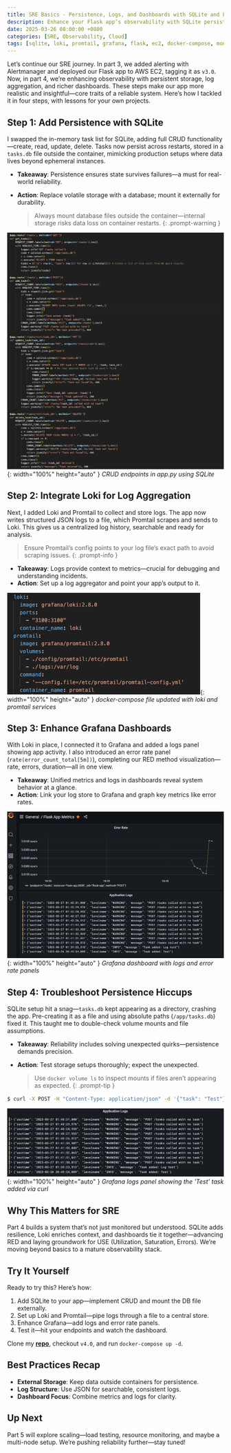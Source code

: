 ```yaml
---
title: SRE Basics - Persistence, Logs, and Dashboards with SQLite and Loki (Part 4)
description: Enhance your Flask app’s observability with SQLite persistence, Loki log aggregation, and advanced Grafana dashboards in this SRE-focused guide.
date: 2025-03-26 08:00:00 +0800
categories: [SRE, Observability, Cloud]
tags: [sqlite, loki, promtail, grafana, flask, ec2, docker-compose, monitoring]
---
```


Let’s continue our SRE journey. In part 3, we added alerting with Alertmanager and deployed our Flask app to AWS EC2, tagging it as `v3.0`. Now, in part 4, we’re enhancing observability with persistent storage, log aggregation, and richer dashboards. These steps make our app more realistic and insightful—core traits of a reliable system. Here’s how I tackled it in four steps, with lessons for your own projects.

## Step 1: Add Persistence with SQLite
I swapped the in-memory task list for SQLite, adding full CRUD functionality—create, read, update, delete. Tasks now persist across restarts, stored in a `tasks.db` file outside the container, mimicking production setups where data lives beyond ephemeral instances.

- **Takeaway**: Persistence ensures state survives failures—a must for real-world reliability.
- **Action**: Replace volatile storage with a database; mount it externally for durability.
  
  > Always mount database files outside the container—internal storage risks data loss on container restarts.
  {: .prompt-warning }

![Desktop View](/assets/img/posts/20250326/sqlite.png){: width="100%" height="auto" }
_CRUD endpoints in app.py using SQLite_

## Step 2: Integrate Loki for Log Aggregation
Next, I added Loki and Promtail to collect and store logs. The app now writes structured JSON logs to a file, which Promtail scrapes and sends to Loki. This gives us a centralized log history, searchable and ready for analysis.

  > Ensure Promtail’s config points to your log file’s exact path to avoid scraping issues.
  {: .prompt-info }

- **Takeaway**: Logs provide context to metrics—crucial for debugging and understanding incidents.
- **Action**: Set up a log aggregator and point your app’s output to it.

![Desktop View](/assets/img/posts/20250326/docker-compose-loki-promtail.png){: width="100%" height="auto" }
_docker-compose file updated with loki and promtail services_

## Step 3: Enhance Grafana Dashboards
With Loki in place, I connected it to Grafana and added a logs panel showing app activity. I also introduced an error rate panel (`rate(error_count_total[5m])`), completing our RED method visualization—rate, errors, duration—all in one view.

- **Takeaway**: Unified metrics and logs in dashboards reveal system behavior at a glance.
- **Action**: Link your log store to Grafana and graph key metrics like error rates.

![Desktop View](/assets/img/posts/20250326/app-logs-error-rate.png){: width="100%" height="auto" }
_Grafana dashboard with logs and error rate panels_

## Step 4: Troubleshoot Persistence Hiccups
SQLite setup hit a snag—`tasks.db` kept appearing as a directory, crashing the app. Pre-creating it as a file and using absolute paths (`/app/tasks.db`) fixed it. This taught me to double-check volume mounts and file assumptions.

- **Takeaway**: Reliability includes solving unexpected quirks—persistence demands precision.
- **Action**: Test storage setups thoroughly; expect the unexpected.
  
  > Use `docker volume ls` to inspect mounts if files aren’t appearing as expected.
  {: .prompt-tip }

```bash
$ curl -X POST -H "Content-Type: application/json" -d '{"task": "Test"}' http://localhost:5000/tasks
```
![Desktop View](/assets/img/posts/20250326/sqlite-log-test.png){: width="100%" height="auto" }
_Grafana logs panel showing the 'Test' task added via curl_

## Why This Matters for SRE
Part 4 builds a system that’s not just monitored but understood. SQLite adds resilience, Loki enriches context, and dashboards tie it together—advancing RED and laying groundwork for USE (Utilization, Saturation, Errors). We’re moving beyond basics to a mature observability stack.

## Try It Yourself
Ready to try this? Here’s how:
1. Add SQLite to your app—implement CRUD and mount the DB file externally.
2. Set up Loki and Promtail—pipe logs through a file to a central store.
3. Enhance Grafana—add logs and error rate panels.
4. Test it—hit your endpoints and watch the dashboard.

Clone my [**repo**](https://github.com/Rick-Houser/system-prism), checkout `v4.0`, and run `docker-compose up -d`.

## Best Practices Recap
- **External Storage**: Keep data outside containers for persistence.
- **Log Structure**: Use JSON for searchable, consistent logs.
- **Dashboard Focus**: Combine metrics and logs for clarity.

## Up Next
Part 5 will explore scaling—load testing, resource monitoring, and maybe a multi-node setup. We’re pushing reliability further—stay tuned!